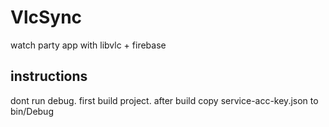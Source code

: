 # VlcSync

watch party app with libvlc + firebase 

## instructions

dont run debug. first build project. after build copy service-acc-key.json to bin/Debug

